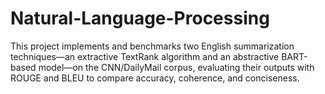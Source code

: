 # Natural-Language-Processing
This project implements and benchmarks two English summarization techniques—an extractive TextRank algorithm and an abstractive BART-based model—on the CNN/DailyMail corpus, evaluating their outputs with ROUGE and BLEU to compare accuracy, coherence, and conciseness.
